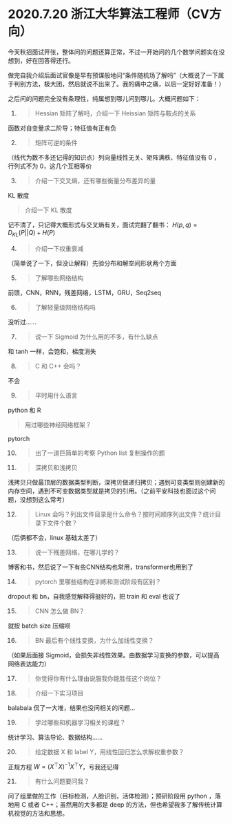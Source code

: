 # 2020.7.20 浙江大华算法工程师（CV方向）

今天秋招面试开张，整体问的问题还算正常，不过一开始问的几个数学问题实在没想到，好在回答得还行。

做完自我介绍后面试官像是早有预谋般地问“条件随机场了解吗”（大概说了一下属于判别方法，极大团，然后就说不出来了。我的痛中之痛，以后一定好好准备！）

之后问的问题完全没有条理性，纯属想到哪儿问到哪儿。大概问题如下：

1. > Hessian 矩阵了解吗，介绍一下 Heissian 矩阵与鞍点的关系
  
  函数对自变量求二阶导；特征值有正有负
  
2. > 矩阵可逆的条件

  （线代为数不多还记得的知识点）列向量线性无关、矩阵满秩、特征值没有 0 ，行列式不为 0，这几个互相等价
  
3. > 介绍一下交叉熵，还有哪些衡量分布差异的量

  KL 散度
  
  > 介绍一下 KL 散度
  
  记不清了，只记得大概形式与交叉熵有关，面试完翻了翻书： $H(p,q) = D_{KL}(P||Q)+H(P)$
  
4. > 介绍一下权重衰减

（简单说了一下，但没让解释）先验分布和解空间形状两个方面

5. > 了解哪些网络结构

  前馈，CNN，RNN，残差网络，LSTM，GRU，Seq2seq
  
6. > 了解轻量级网络结构吗

  没听过……
  
7. > 说一下 Sigmoid 为什么用的不多，有什么缺点

  和 tanh 一样，会饱和，梯度消失
  
8. > C 和 C++ 会吗？

  不会

9. > 平时用什么语言

  python 和 R
  
  > 用过哪些神经网络框架？
  
  pytorch

10. > 出了一道巨简单的考察 Python list 复制操作的题

11. > 深拷贝和浅拷贝

  浅拷贝只做最顶层的数据类型判断，深拷贝做递归拷贝；遇到可变类型则创建新的内存空间，遇到不可变数据类型就是拷贝的引用。（之前平安科技也面过这个问题，没想到这么常考）
  
12. > Linux 会吗？列出文件目录是什么命令？按时间顺序列出文件？统计目录下文件个数？

  （后俩都不会，linux 基础太差了）
  
13. > 说一下残差网络，在哪儿学的？
    
   博客和书，然后说了一下有些CNN结构也常用，transformer也用到了
    
14. > pytorch 里哪些结构在训练和测试阶段有区别？

  dropout 和 bn，自我感觉解释得挺好的，把 train 和 eval 也说了
  
15. > CNN 怎么做 BN？

  就按 batch size 压缩呗

16. > BN 最后有个线性变换，为什么加线性变换？

  （如果后面接 Sigmoid，会损失非线性效果。由数据学习变换的参数，可以提高网络表达能力）
  
17. > 你觉得你有什么理由说服我你能胜任这个岗位？

18. > 介绍一下实习项目

  balabala 侃了一大堆，结果也没问相关的问题…
  
19. > 学过哪些和机器学习相关的课程？

  统计学习、算法导论、数据结构……
  
20. > 给定数据 X 和 label Y，用线性回归怎么求解权重参数？

  正规方程 $W = (X^\top X)^{-1}X^\top Y$，亏我还记得
  
21. > 有什么问题要问我？

   问了组里做的工作（目标检测，人脸识别，活体检测）；预研阶段用 python ，落地用 C 或者 C++；虽然用的大多都是 deep 的方法，但也希望我多了解传统计算机视觉的方法和思想。
